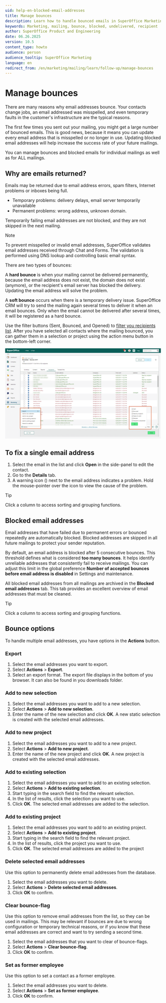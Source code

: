 ```yaml
---
uid: help-en-blocked-email-addresses
title: Manage bounces
description: Learn how to handle bounced emails in SuperOffice Marketing.
keywords: Marketing, mailing, bounce, blocked, undelivered, recipient
author: SuperOffice Product and Engineering
date: 06.26.2025
version: 10.5
content_type: howto
audience: person
audience_tooltip: SuperOffice Marketing
language: en
redirect_from: /en/marketing/mailing/learn/follow-up/manage-bounces
---
```


# Manage bounces

There are many reasons why email addresses bounce. Your contacts change jobs, an email addressed was misspelled, and even temporary faults in the customer's infrastructure are the typical reasons.

The first few times you sent out your mailing, you might get a large number of bounced emails. This is good news, because it means you can update every email address that is misspelled or no longer in use. Updating blocked email addresses will help increase the success rate of your future mailings.

You can manage bounces and blocked emails for individual mailings as well as for ALL mailings.

## Why are emails returned?

Emails may be returned due to email address errors, spam filters, Internet problems or inboxes being full.

* Temporary problems: delivery delays, email server temporarily unavailable
* Permanent problems: wrong address, unknown domain.

Temporarily failing email addresses are not blocked, and they are not skipped in the next mailing.

> [!NOTE]
> To prevent misspelled or invalid email addresses, SuperOffice validates email addresses received through Chat and Forms. The validation is performed using DNS lookup and controlling basic email syntax.

There are two types of bounces:

A **hard bounce** is when your mailing cannot be delivered permanently, because the email address does not exist, the domain does not exist (anymore), or the recipient's email server has blocked the delivery. Updating the email address will solve the problem.

A **soft bounce** occurs when there is a temporary delivery issue. SuperOffice CRM will try to send the mailing again several times to deliver it when an email bounces. Only when the email cannot be delivered after several times, it will be registered as a hard bounce.

Use the filter buttons (Sent, Bounced, and Opened) to [filter you recipients list][1]. After you have selected all contacts where the mailing bounced, you can gather them in a selection or project using the action menu button in the bottom-left corner.

![Filter your bounced emails and choose what to do with them -screenshot][img2]

## To fix a single email address

1. Select the email in the list and click **Open** in the side-panel to edit the contact.
2. Go to the **Details** tab.
3. A warning icon (<i class="ph ph-warning" aria-hidden="true"></i>) next to the email address indicates a problem. Hold the mouse-pointer over the icon to view the cause of the problem.

> [!TIP]
> Click a column to access sorting and grouping functions.

## Blocked email addresses

Email addresses that have failed due to permanent errors or bounced repeatedly are automatically blocked. Blocked addresses are skipped in all future mailings to protect your sender reputation.

By default, an email address is blocked after 5 consecutive bounces. This threshold defines what is considered **too many bounces**. It helps identify unreliable addresses that consistently fail to receive mailings. You can adjust this limit in the global preference **Number of accepted bounces before email address is disabled** in Settings and maintenance.

All blocked email addresses from all mailings are archived in the **Blocked email addresses** tab. This tab provides an excellent overview of email addresses that must be cleaned.

> [!TIP]
> Click a column to access sorting and grouping functions.

## Bounce options

To handle multiple email addresses, you have options in the **Actions** button.

### Export

1. Select the email addresses you want to export.
2. Select **Actions** > **Export**.
3. Select an export format. The export file displays in the bottom of you browser. It can also be found in you downloads folder.

### Add to new selection

1. Select the email addresses you want to add to a new selection.
2. Select **Actions** > **Add to new selection**.
3. Enter the name of the new selection and click **OK**. A new static selection is created with the selected email addresses.

### Add to new project

1. Select the email addresses you want to add to a new project.
2. Select **Actions** > **Add to new project**.
3. Enter the name of the new project and click **OK**. A new project is created with the selected email addresses.

### Add to existing selection

1. Select the email addresses you want to add to an existing selection.
2. Select **Actions** > **Add to existing selection**.
3. Start typing in the search field to find the relevant selection.
4. In the list of results, click the selection you want to use.
5. Click **OK**. The selected email addresses are added to the selection.

### Add to existing project

1. Select the email addresses you want to add to an existing project.
2. Select **Actions** > **Add to existing project**.
3. Start typing in the search field to find the relevant project.
4. In the list of results, click the project you want to use.
5. Click **OK**. The selected email addresses are added to the project

### Delete selected email addresses

Use this option to permanently delete email addresses from the database.

1. Select the email addresses you want to delete.
2. Select **Actions** > **Delete selected email addresses**.
3. Click **OK** to confirm.

### Clear bounce-flag

Use this option to remove email addresses from the list, so they can be used in mailings. This may be relevant if bounces are due to wrong configuration or temporary technical reasons, or if you know that these email addresses are correct and want to try sending a second time.

1. Select the email addresses that you want to clear of bounce-flags.
2. Select **Actions** > **Clear bounce-flag**.
3. Click **OK** to confirm.

### Set as former employee

Use this option to set a contact as a former employee.

1. Select the email addresses you want to delete.
2. Select **Actions** > **Set as former employee**.
3. Click **OK** to confirm.

<!-- Referenced links -->
[1]: look-at-recipient-list.md

<!-- Referenced images -->
[img2]: ../../../../media/loc/en/marketing/handle-bounced-emails.png
